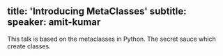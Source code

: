 title: 'Introducing MetaClasses'
subtitle:
speaker: amit-kumar
---
This talk is based on the metaclasses in Python. The secret sauce which create classes.